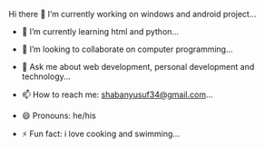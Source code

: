 Hi there
 🔭 I’m currently working on windows and android project...
- 🌱 I’m currently learning html and python...
- 👯 I’m looking to collaborate on computer programming...

- 💬 Ask me about web development, personal development and technology...
- 📫 How to reach me: shabanyusuf34@gmail.com...
- 😄 Pronouns: he/his
- ⚡ Fun fact: i love cooking and swimming...
